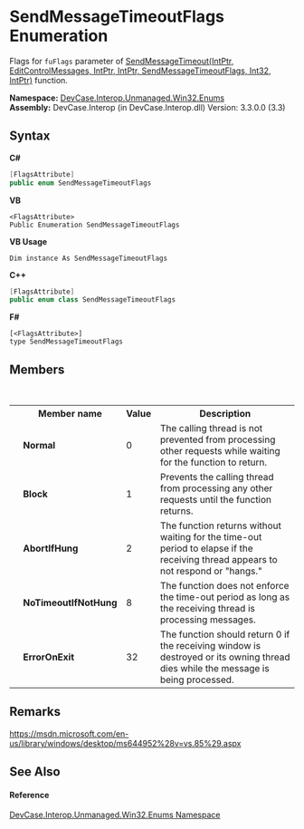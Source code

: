 # SendMessageTimeoutFlags Enumeration
 

Flags for `fuFlags` parameter of <a href="M_DevCase_Interop_Unmanaged_Win32_NativeMethods_SendMessageTimeout">SendMessageTimeout(IntPtr, EditControlMessages, IntPtr, IntPtr, SendMessageTimeoutFlags, Int32, IntPtr)</a> function.

**Namespace:**&nbsp;<a href="N_DevCase_Interop_Unmanaged_Win32_Enums">DevCase.Interop.Unmanaged.Win32.Enums</a><br />**Assembly:**&nbsp;DevCase.Interop (in DevCase.Interop.dll) Version: 3.3.0.0 (3.3)

## Syntax

**C#**<br />
``` C#
[FlagsAttribute]
public enum SendMessageTimeoutFlags
```

**VB**<br />
``` VB
<FlagsAttribute>
Public Enumeration SendMessageTimeoutFlags
```

**VB Usage**<br />
``` VB Usage
Dim instance As SendMessageTimeoutFlags
```

**C++**<br />
``` C++
[FlagsAttribute]
public enum class SendMessageTimeoutFlags
```

**F#**<br />
``` F#
[<FlagsAttribute>]
type SendMessageTimeoutFlags
```


## Members
&nbsp;<table><tr><th></th><th>Member name</th><th>Value</th><th>Description</th></tr><tr><td /><td target="F:DevCase.Interop.Unmanaged.Win32.Enums.SendMessageTimeoutFlags.Normal">**Normal**</td><td>0</td><td>The calling thread is not prevented from processing other requests while waiting for the function to return.</td></tr><tr><td /><td target="F:DevCase.Interop.Unmanaged.Win32.Enums.SendMessageTimeoutFlags.Block">**Block**</td><td>1</td><td>Prevents the calling thread from processing any other requests until the function returns.</td></tr><tr><td /><td target="F:DevCase.Interop.Unmanaged.Win32.Enums.SendMessageTimeoutFlags.AbortIfHung">**AbortIfHung**</td><td>2</td><td>The function returns without waiting for the time-out period to elapse if the receiving thread appears to not respond or "hangs."</td></tr><tr><td /><td target="F:DevCase.Interop.Unmanaged.Win32.Enums.SendMessageTimeoutFlags.NoTimeoutIfNotHung">**NoTimeoutIfNotHung**</td><td>8</td><td>The function does not enforce the time-out period as long as the receiving thread is processing messages.</td></tr><tr><td /><td target="F:DevCase.Interop.Unmanaged.Win32.Enums.SendMessageTimeoutFlags.ErrorOnExit">**ErrorOnExit**</td><td>32</td><td>The function should return 0 if the receiving window is destroyed or its owning thread dies while the message is being processed.</td></tr></table>

## Remarks
<a href="https://msdn.microsoft.com/en-us/library/windows/desktop/ms644952%28v=vs.85%29.aspx" target="_blank">https://msdn.microsoft.com/en-us/library/windows/desktop/ms644952%28v=vs.85%29.aspx</a>

## See Also


#### Reference
<a href="N_DevCase_Interop_Unmanaged_Win32_Enums">DevCase.Interop.Unmanaged.Win32.Enums Namespace</a><br />